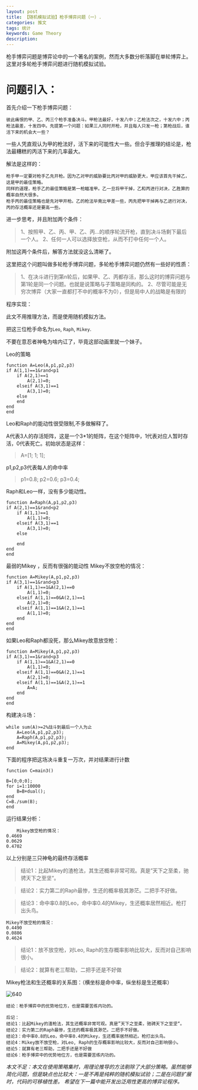 ```yaml
---
layout: post
title: 【随机模拟试验】枪手博弈问题（一）.
categories: 推文
tags: 统计
keywords: Game Theory
description:
---
```




枪手博弈问题是博弈论中的一个著名的案例，然而大多数分析落脚在单轮博弈上。这里对多轮枪手博弈问题进行随机模拟试验。

# 问题引入：
首先介绍一下枪手博弈问题：

```
彼此痛恨的甲、乙、丙三个枪手准备决斗。甲枪法最好，十发八中；乙枪法次之，十发六中；丙枪法最差，十发四中。先提第一个问题：如果三人同时开枪，并且每人只发一枪；第枪战后，谁活下来的机会大一些？
```

一些人凭直观认为甲的枪法好，活下来的可能性大一些。但合乎推理的结论是，枪法最糟糕的丙活下来的几率最大。

解法是这样的：

```
枪手甲一定要对枪手乙先开枪。因为乙对甲的威胁要比丙对甲的威胁更大，甲应该首先干掉乙，这是甲的最佳策略。
同样的道理，枪手乙的最佳策略是第一枪瞄准甲。乙一旦将甲干掉，乙和丙进行对决，乙胜算的概率自然大很多。
枪手丙的最佳策略也是先对甲开枪。乙的枪法毕竟比甲差一些，丙先把甲干掉再与乙进行对决，丙的存活概率还是要高一些。
```

进一步思考，并且附加两个条件：

>1、按照甲、乙、丙、甲、乙、丙...的顺序轮流开枪，直到决斗场剩下最后一个人。
2、任何一人可以选择放空枪，从而不打中任何一个人。

附加这两个条件后，解答方法就没这么清晰了。

这里把这个问题叫做多轮枪手博弈问题，多轮枪手博弈问题仍然有一些好的性质：

>1、在决斗进行到第n轮后，如果甲、乙、丙都存活，那么这时的博弈问题与第1轮是同一个问题。也就是说策略与子策略是同构的。
2、尽管可能是无穷次博弈（大家一直都打不中的概率不为0），但是局中人的战略是有限的

程序实现：

此文不用推理方法，而是使用随机模拟方法。

把这三位枪手命名为`Leo`, `Raph`, `Mikey`.

不要在意忍者神龟为啥内讧了，毕竟这部动画里就一个妹子。

Leo的策略

```
function A=Leo(A,p1,p2,p3)
if A(1,1)==1&rand<p1
    if A(2,1)==1
        A(2,1)=0;
    elseif A(3,1)==1
        A(3,1)=0;
    else
    end
end
end
```

Leo和Raph的能动性很受限制,不多做解释了。

A代表3人的存活矩阵，这是一个3*1的矩阵，在这个矩阵中，1代表对应人暂时存活，0代表死亡。初始状态是这样：

>A=[1;
    1;
    1];

p1,p2,p3代表每人的命中率

>p1=0.8;
p2=0.6;
p3=0.4;

Raph和Leo一样，没有多少能动性。

```
function A=Raph(A,p1,p2,p3)
if A(2,1)==1&rand<p2
    if A(1,1)==1
        A(1,1)=0;
    elseif A(3,1)==1
        A(3,1)=0;
    else

    end
end
end
```

最弱的Mikey ，反而有很强的能动性
Mikey不放空枪的情况：

```
function A=Mikey(A,p1,p2,p3)
if A(3,1)==1&rand<p3
    if A(1,1)==1&A(2,1)==0
        A(1,1)=0;
    elseif A(1,1)==0&A(2,1)==1
        A(2,1)=0;
    elseif A(1,1)==1&A(2,1)==1
        A(1,1)=0;
    end
end
end
```

如果Leo和Raph都没死，那么Mikey故意放空枪：

```
function A=Mikey(A,p1,p2,p3)
if A(3,1)==1&rand<p3
    if A(1,1)==1&A(2,1)==0
        A(1,1)=0;
    elseif A(1,1)==0&A(2,1)==1
        A(2,1)=0;
    elseif A(1,1)==1&A(2,1)==1
        A=A;
    end
end
end
```

构建决斗场：

```
while sum(A)>=2%战斗到最后一个人为止
    A=Leo(A,p1,p2,p3);
    A=Raph(A,p1,p2,p3);
    A=Mikey(A,p1,p2,p3);
end
```

下面的程序把这场决斗重复一万次，并对结果进行计数

```
function C=main3()

B=[0;0;0];
for i=1:10000
    B=B+dual();
end
C=B./sum(B);
end
```

运行结果分析：

```
    Mikey放空枪的情况：
0.4669
0.0629
0.4702
```

以上分别是三只神龟的最终存活概率

>结论1：比起Mikey的渣枪法，其生还概率非常可观。真是”天下之至柔，驰骋天下之至坚“。

>结论2：实力第二的Raph最惨，生还的概率极其渺茫。二把手不好做。

>结论3：命中率0.8的Leo，命中率0.4的Mikey，生还概率居然相近。枪打出头鸟。

```
Mikey不放空枪的情况：
0.4490
0.0886
0.4624
```

>结论1：放不放空枪，对Leo, Raph的生存概率影响比较大，反而对自己影响很小。

>结论2：就算有老三帮助，二把手还是不好做

Mikey枪法和生还概率的关系图：（横坐标是命中率，纵坐标是生还概率）

![640](http://i.imgur.com/i7Utw8i.png)

```
结论：枪手博弈中的优势地位方，也是需要苦练内功的。
```

```
后记：
结论1：比起Mikey的渣枪法，其生还概率非常可观。真是”天下之至柔，驰骋天下之至坚“。
结论2：实力第二的Raph最惨，生还的概率极其渺茫。二把手不好做。
结论3：命中率0.8的Leo，命中率0.4的Mikey，生还概率居然相近。枪打出头鸟。
结论4：Mikey放不放空枪，对Leo, Raph的生存概率影响比较大，反而对自己影响很小。
结论5：就算有老三帮助，二把手还是不好做
结论6：枪手博弈中的优势地位方，也是需要苦练内功的。
```


*本文不足：本文在使用策略集时，用理论推导的方法剔除了大部分策略。虽然能够简化问题，但是缺点也比较大：一是不再是纯粹的随机模拟试验；二是在问题扩展时，代码的可移植性差。
希望在下一篇中能开发出泛用性更高的博弈论程序。*
